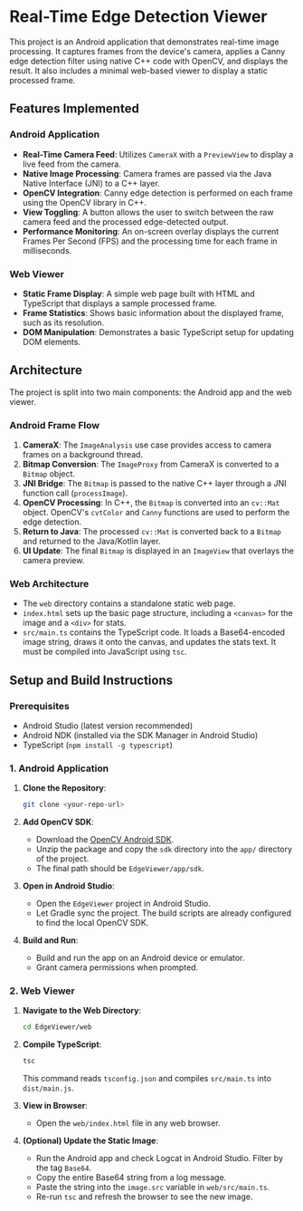 # Real-Time Edge Detection Viewer

This project is an Android application that demonstrates real-time image processing. It captures frames from the device's camera, applies a Canny edge detection filter using native C++ code with OpenCV, and displays the result. It also includes a minimal web-based viewer to display a static processed frame.

## Features Implemented

### Android Application
- **Real-Time Camera Feed**: Utilizes `CameraX` with a `PreviewView` to display a live feed from the camera.
- **Native Image Processing**: Camera frames are passed via the Java Native Interface (JNI) to a C++ layer.
- **OpenCV Integration**: Canny edge detection is performed on each frame using the OpenCV library in C++.
- **View Toggling**: A button allows the user to switch between the raw camera feed and the processed edge-detected output.
- **Performance Monitoring**: An on-screen overlay displays the current Frames Per Second (FPS) and the processing time for each frame in milliseconds.

### Web Viewer
- **Static Frame Display**: A simple web page built with HTML and TypeScript that displays a sample processed frame.
- **Frame Statistics**: Shows basic information about the displayed frame, such as its resolution.
- **DOM Manipulation**: Demonstrates a basic TypeScript setup for updating DOM elements.

## Architecture

The project is split into two main components: the Android app and the web viewer.

### Android Frame Flow
1.  **CameraX**: The `ImageAnalysis` use case provides access to camera frames on a background thread.
2.  **Bitmap Conversion**: The `ImageProxy` from CameraX is converted to a `Bitmap` object.
3.  **JNI Bridge**: The `Bitmap` is passed to the native C++ layer through a JNI function call (`processImage`).
4.  **OpenCV Processing**: In C++, the `Bitmap` is converted into an `cv::Mat` object. OpenCV's `cvtColor` and `Canny` functions are used to perform the edge detection.
5.  **Return to Java**: The processed `cv::Mat` is converted back to a `Bitmap` and returned to the Java/Kotlin layer.
6.  **UI Update**: The final `Bitmap` is displayed in an `ImageView` that overlays the camera preview.

### Web Architecture
- The `web` directory contains a standalone static web page.
- `index.html` sets up the basic page structure, including a `<canvas>` for the image and a `<div>` for stats.
- `src/main.ts` contains the TypeScript code. It loads a Base64-encoded image string, draws it onto the canvas, and updates the stats text. It must be compiled into JavaScript using `tsc`.

## Setup and Build Instructions

### Prerequisites
- Android Studio (latest version recommended)
- Android NDK (installed via the SDK Manager in Android Studio)
- TypeScript (`npm install -g typescript`)

### 1. Android Application

1.  **Clone the Repository**:
    ```bash
    git clone <your-repo-url>
    ```
2.  **Add OpenCV SDK**:
    - Download the [OpenCV Android SDK](https://opencv.org/releases/).
    - Unzip the package and copy the `sdk` directory into the `app/` directory of the project.
    - The final path should be `EdgeViewer/app/sdk`.

3.  **Open in Android Studio**:
    - Open the `EdgeViewer` project in Android Studio.
    - Let Gradle sync the project. The build scripts are already configured to find the local OpenCV SDK.

4.  **Build and Run**:
    - Build and run the app on an Android device or emulator.
    - Grant camera permissions when prompted.

### 2. Web Viewer

1.  **Navigate to the Web Directory**:
    ```bash
    cd EdgeViewer/web
    ```

2.  **Compile TypeScript**:
    ```bash
    tsc
    ```
    This command reads `tsconfig.json` and compiles `src/main.ts` into `dist/main.js`.

3.  **View in Browser**:
    - Open the `web/index.html` file in any web browser.

4.  **(Optional) Update the Static Image**:
    - Run the Android app and check Logcat in Android Studio. Filter by the tag `Base64`.
    - Copy the entire Base64 string from a log message.
    - Paste the string into the `image.src` variable in `web/src/main.ts`.
    - Re-run `tsc` and refresh the browser to see the new image.

